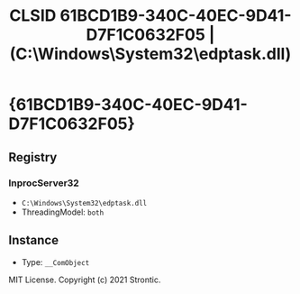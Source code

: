 ﻿---
title: "CLSID 61BCD1B9-340C-40EC-9D41-D7F1C0632F05 | (C:\\Windows\\System32\\edptask.dll)"
excerpt: What is COM-Object CLSID 61BCD1B9-340C-40EC-9D41-D7F1C0632F05?
---

# {61BCD1B9-340C-40EC-9D41-D7F1C0632F05}


## Registry


### InprocServer32

* `C:\Windows\System32\edptask.dll`
* ThreadingModel: `both`

## Instance

* Type: `__ComObject`

MIT License. Copyright (c) 2021 Strontic.


